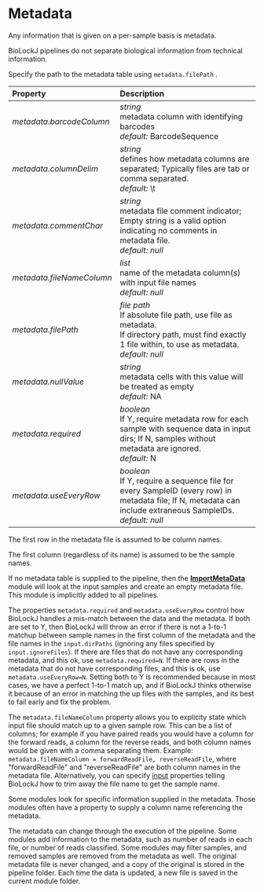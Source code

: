 # Metadata                   
                   
Any information that is given on a per-sample basis is metadata.                   
                   
BioLockJ pipelines do not separate biological information from technical information.                   
                   
Specify the path to the metadata table using `metadata.filePath` .                   
                   
| Property| Description |
| :--- | :--- |
| *metadata.barcodeColumn* | _string_ <br>metadata column with identifying barcodes<br>*default:*  BarcodeSequence |
| *metadata.columnDelim* | _string_ <br>defines how metadata columns are separated; Typically files are tab or comma separated.<br>*default:*  \t |
| *metadata.commentChar* | _string_ <br>metadata file comment indicator; Empty string is a valid option indicating no comments in metadata file.<br>*default:*  *null* |
| *metadata.fileNameColumn* | _list_ <br>name of the metadata column(s) with input file names<br>*default:*  *null* |
| *metadata.filePath* | _file path_ <br>If absolute file path, use file as metadata.<br>If directory path, must find exactly 1 file within, to use as metadata.<br>*default:*  *null* |
| *metadata.nullValue* | _string_ <br>metadata cells with this value will be treated as empty<br>*default:*  NA |
| *metadata.required* | _boolean_ <br>If Y, require metadata row for each sample with sequence data in input dirs; If N, samples without metadata are ignored.<br>*default:*  N |
| *metadata.useEveryRow* | _boolean_ <br>If Y, require a sequence file for every SampleID (every row) in metadata file; If N, metadata can include extraneous SampleIDs.<br>*default:*  *null* |
                   
The first row in the metadata file is assumed to be column names.                   
                   
The first column (regardless of its name) is assumed to be the sample names.                   
                   
If no metadata table is supplied to the pipeline, then the **[ImportMetaData](../biolockj.module.implicit/ImportMetadata)** module will look at the input samples and create an empty metadata file.  This module is implicitly added to all pipelines.                    
                   
The properties `metadata.required` and `metadata.useEveryRow` control how BioLockJ handles a mis-match between the data and the metadata.  If both are set to Y, then BioLockJ will throw an error if there is not a 1-to-1 matchup between sample names in the first column of the metadata and the file names in the `input.dirPaths` (ignoring any files specified by `input.ignoreFiles`).  If there are files that do not have any corresponding metadata, and this ok, use `metadata.required=N`.  If there are rows in the metadata that do not have corresponding files, and this is ok, use `metadata.useEveryRow=N`.  Setting both to Y is recommended because in most cases, we have a perfect 1-to-1 match up, and if BioLockJ thinks otherwise it because of an error in matching the up files with the samples, and its best to fail early and fix the problem.                   
                   
The `metadata.fileNameColumn` property allows you to explicity state which input file should match up to a given sample row.  This can be a list of columns; for example if you have paired reads you would have a column for the forward reads, a column for the reverse reads, and both column names would be given with a comma separating them. Example: `metadata.fileNameColumn = forwardReadFile, reverseReadFile`, where "forwardReadFile" and "reverseReadFile" are both column names in the metadata file.  Alternatively, you can specify [input](../../GENERATED/Input) properties telling BioLockJ how to trim away the file name to get the sample name.                   
                   
Some modules look for specific information supplied in the metadata.  Those modules often have a property to supply a column name referencing the metadata.                   
                   
The metadata can change through the execution of the pipeline.  Some modules add information to the metadata, such as number of reads in each file, or number of reads classified.  Some modules may filter samples, and removed samples are removed from the metadata as well.  The original metadata file is never changed, and a copy of the original is stored in the pipeline folder.  Each time the data is updated, a new file is saved in the current module folder.                     
